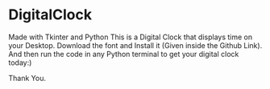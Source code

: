 # DigitalClock
Made with Tkinter and Python
This is a Digital Clock that displays time on your Desktop.
Download the font and Install it (Given inside the Github Link).
And then run the code in any Python terminal to get your digital clock today:)

Thank You.
